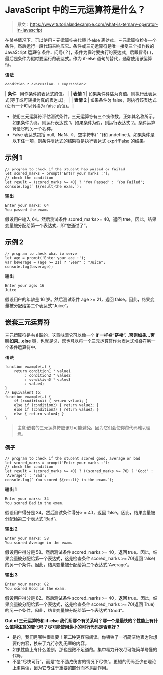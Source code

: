 # JavaScript 中的三元运算符是什么？

> 原文：<https://www.tutorialandexample.com/what-is-ternary-operator-in-javascript>

在某些情况下，可以使用三元运算符来代替 if-else 表达式。三元运算符检查一个条件，然后运行一段代码来响应它。条件或三元运算符是唯一接受三个操作数的 JavaScript 运算符:条件、问号(？)，条件为真时要执行的表达式，后跟冒号(:)，最后是条件为假时要运行的表达式。作为 if-else 语句的替代，通常使用该运算符。

**语法**

```
condition ? expression1 : expression2
```



| **条件** | 用作条件的表达式的值。 |
| **表情 1** | 如果条件评估为真值，则执行此表达式(等于或可转换为真的表达式)。 |
| **表情 2** | 如果条件为 false，则执行该表达式(它有一个可以转换为 false 的值)。 |



*   使用三元运算符评估测试条件。三元运算符有三个操作数，正如其名称所示。如果条件为真，则运行表达式 1。如果条件为假，则运行表达式 2。条件运算符是它的另一个名称。
*   False 表达式包括 null、NaN、0、空字符串(" ")和 undefined。如果条件是以下任一项，则条件表达式的结果将是执行表达式 exprIfFalse 的结果。

## 示例 1

```
// program to check if the student has passed or failed
let scored_marks = prompt('Enter your marks :');
// check the condition
let result = (scored_marks >= 40) ? 'You Passed' : 'You Failed';
console.log(` ${result}the exam.`);
```

**输出**

```
Enter your marks: 64
You passed the exam.
```

假设用户输入 64。然后测试条件 scored_marks>= 40，返回 true。因此，结果变量被分配给第一个表达式，即“您通过了”。

## 示例 2

```
// program to check what to serve
let age = prompt('Enter your age :');
var beverage = (age >= 21) ? "Beer" : "Juice";
console.log(beverage);
```

**输出**

```
Enter your age: 16
Juice
```

假设用户的年龄是 16 岁。然后测试条件 age >= 21，返回 false。因此，结果变量被分配给第二个表达式“Juice”。

## 嵌套三元运算符

三元运算符是右关联的，这意味着它可以像一个 **if 一样被“链接”...否则如果...否则如果...else** 链，也就是说，您也可以将一个三元运算符作为表达式堆叠在另一个条件运算符中。

**语法**

```
function example(…) {
    return condition1 ? value1
         : condition2 ? value2
         : condition3 ? value3
         : value4;
}
// Equivalent to:
function example(…) {
    if (condition1) { return value1; }
    else if (condition2) { return value2; }
    else if (condition3) { return value3; }
    else { return value4; }
}
```

> 注意:嵌套的三元运算符应该尽可能避免，因为它们会使你的代码难以理解。

### 例子

```
// program to check if the student scored good, average or bad
let scored_marks = prompt('Enter your marks :');
// check the condition
let result = (scored_marks >= 40) ? ((scored_marks >= 70) ? 'Good' : 'Average') : 'Bad';
console.log(` You scored ${result} in the exam.`);
```

**输出 1**

```
Enter your marks: 34
You scored Bad in the exam.
```

假设用户得分是 34。然后测试条件得分> = 40，返回 false。因此，结果变量被分配给第二个表达式“Bad”。

**输出 2**

```
Enter your marks: 58
You scored Average in the exam.
```

假设用户得分是 58。然后测试条件 scored_marks >= 40，返回 true。因此，结果变量被分配给第一个表达式，这是检查条件 scored_marks >= 70(返回 false)的另一个条件。因此，结果变量被分配给第二个表达式“Average”。

**输出 3**

```
Enter your marks: 82
You scored Good in the exam.
```

假设用户得分是 82。然后测试条件 scored_marks >= 40，返回 true。因此，结果变量被分配给第一个表达式，这是检查条件 scored_marks >= 70(返回 True)的另一个条件。因此，结果变量被分配给第一个表达式“Good”。

**Out of 三元运算符和 if-else 我们用哪个有关系吗？哪一个是最快的？性能上有什么值得注意的变化吗？尽可能使用最小的可行代码是否更好？**

*   是的，我们用哪种很重要！第二种更容易阅读。你牺牲了一行简洁地表达你想要的内容，换来了九行杂乱无章的内容。
*   如果性能上有什么差别，那也是微不足道的。集中精力开发尽可能简单易懂的代码。
*   不是“尽快可行”，而是“在不造成伤害的情况下尽快”。更短的代码至少在理论上更易读，因为它专注于重要的部分而不是副作用。